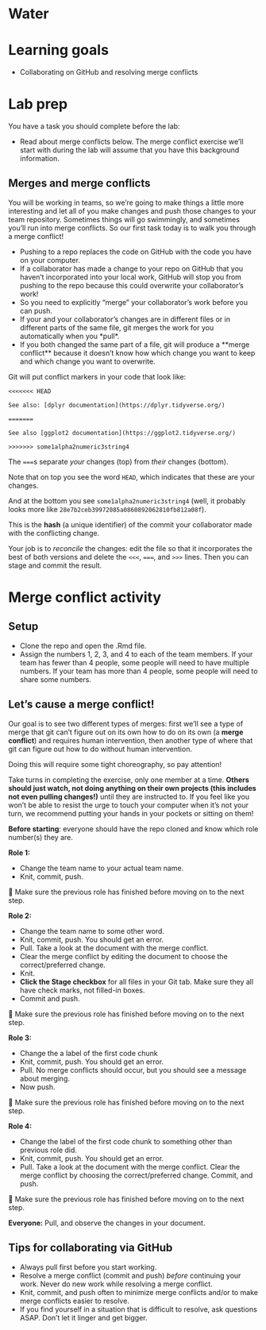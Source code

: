 Water
================

# Learning goals

- Collaborating on GitHub and resolving merge conflicts

# Lab prep

You have a task you should complete before the lab:

- Read about merge conflicts below. The merge conflict exercise we’ll
  start with during the lab will assume that you have this background
  information.

## Merges and merge conflicts

You will be working in teams, so we’re going to make things a little
more interesting and let all of you make changes and push those changes
to your team repository. Sometimes things will go swimmingly, and
sometimes you’ll run into merge conflicts. So our first task today is to
walk you through a merge conflict!

- Pushing to a repo replaces the code on GitHub with the code you have
  on your computer.
- If a collaborator has made a change to your repo on GitHub that you
  haven’t incorporated into your local work, GitHub will stop you from
  pushing to the repo because this could overwrite your collaborator’s
  work!
- So you need to explicitly “merge” your collaborator’s work before you
  can push.
- If your and your collaborator’s changes are in different files or in
  different parts of the same file, git merges the work for you
  automatically when you \*pull\*.
- If you both changed the same part of a file, git will produce a
  \*\*merge conflict\*\* because it doesn’t know how which change you
  want to keep and which change you want to overwrite.

Git will put conflict markers in your code that look like:

    <<<<<<< HEAD 

    See also: [dplyr documentation](https://dplyr.tidyverse.org/)   

    ======= 

    See also [ggplot2 documentation](https://ggplot2.tidyverse.org/)  

    >>>>>>> some1alpha2numeric3string4

The `===`s separate *your* changes (top) from *their* changes (bottom).

Note that on top you see the word `HEAD`, which indicates that these are
your changes.

And at the bottom you see `some1alpha2numeric3string4` (well, it
probably looks more like `28e7b2ceb39972085a0860892062810fb812a08f`).

This is the **hash** (a unique identifier) of the commit your
collaborator made with the conflicting change.

Your job is to *reconcile* the changes: edit the file so that it
incorporates the best of both versions and delete the `<<<`, `===`, and
`>>>` lines. Then you can stage and commit the result.

# Merge conflict activity

## Setup

- Clone the repo and open the .Rmd file.
- Assign the numbers 1, 2, 3, and 4 to each of the team members. If your
  team has fewer than 4 people, some people will need to have multiple
  numbers. If your team has more than 4 people, some people will need to
  share some numbers.

## Let’s cause a merge conflict!

Our goal is to see two different types of merges: first we’ll see a type
of merge that git can’t figure out on its own how to do on its own (a
**merge conflict**) and requires human intervention, then another type
of where that git can figure out how to do without human intervention.

Doing this will require some tight choreography, so pay attention!

Take turns in completing the exercise, only one member at a time.
**Others should just watch, not doing anything on their own projects
(this includes not even pulling changes!)** until they are instructed
to. If you feel like you won’t be able to resist the urge to touch your
computer when it’s not your turn, we recommend putting your hands in
your pockets or sitting on them!

**Before starting**: everyone should have the repo cloned and know which
role number(s) they are.

**Role 1:**

- Change the team name to your actual team name.
- Knit, commit, push.

🛑 Make sure the previous role has finished before moving on to the next
step.

**Role 2:**

- Change the team name to some other word.
- Knit, commit, push. You should get an error.
- Pull. Take a look at the document with the merge conflict.
- Clear the merge conflict by editing the document to choose the
  correct/preferred change.
- Knit.
- **Click the Stage checkbox** for all files in your Git tab. Make sure
  they all have check marks, not filled-in boxes.
- Commit and push.

🛑 Make sure the previous role has finished before moving on to the next
step.

**Role 3:**

- Change the a label of the first code chunk
- Knit, commit, push. You should get an error.
- Pull. No merge conflicts should occur, but you should see a message
  about merging.
- Now push.

🛑 Make sure the previous role has finished before moving on to the next
step.

**Role 4:**

- Change the label of the first code chunk to something other than
  previous role did.
- Knit, commit, push. You should get an error.
- Pull. Take a look at the document with the merge conflict. Clear the
  merge conflict by choosing the correct/preferred change. Commit, and
  push.

🛑 Make sure the previous role has finished before moving on to the next
step.

**Everyone:** Pull, and observe the changes in your document.

## Tips for collaborating via GitHub

- Always pull first before you start working.
- Resolve a merge conflict (commit and push) *before* continuing your
  work. Never do new work while resolving a merge conflict.
- Knit, commit, and push often to minimize merge conflicts and/or to
  make merge conflicts easier to resolve.
- If you find yourself in a situation that is difficult to resolve, ask
  questions ASAP. Don’t let it linger and get bigger.
